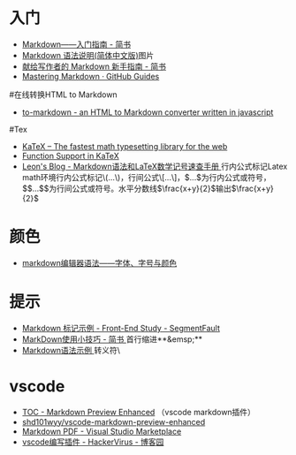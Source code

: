 # 入门

- [Markdown——入门指南 - 简书](http://www.jianshu.com/p/1e402922ee32/)
- [Markdown 语法说明(简体中文版)](http://wowubuntu.com/markdown/)图片
- [献给写作者的 Markdown 新手指南 - 简书](http://www.jianshu.com/p/q81RER)
- [Mastering Markdown · GitHub Guides](https://guides.github.com/features/mastering-markdown/)

#在线转换HTML to Markdown
- [to-markdown - an HTML to Markdown converter written in javascript ](https://domchristie.github.io/to-markdown/)

#Tex

- [KaTeX – The fastest math typesetting library for the web ](https://khan.github.io/KaTeX/)
- [Function Support in KaTeX ](https://khan.github.io/KaTeX/function-support.html)
- [Leon's Blog - Markdown语法和LaTeX数学记号速查手册 ](http://leonfocus.github.io/markdown-and-latex-equation-handbook/)行内公式标记Latex math环境行内公式标记\\(...\\)，行间公式\\[...\\]，\$...\$为行内公式或符号，\$\$...\$\$为行间公式或符号。水平分数线\$\\frac{x+y}{2}\$输出$\frac{x+y}{2}$

# 颜色

- [markdown编辑器语法——字体、字号与颜色](http://mbzx.github.io/2015/09/21/md-light/)

# 提示

- [Markdown 标记示例 - Front-End Study - SegmentFault](https://segmentfault.com/a/1190000003930804)
- [MarkDown使用小技巧 - 简书 ](http://www.jianshu.com/p/9d94660a96f1)首行缩进**\&emsp;**
- [Markdown语法示例 ](http://equation85.github.io/blog/markdown-examples/)转义符\\



# vscode

- [TOC - Markdown Preview Enhanced](https://shd101wyy.github.io/markdown-preview-enhanced/#/toc) （vscode markdown插件）
- [shd101wyy/vscode-markdown-preview-enhanced](https://github.com/shd101wyy/vscode-markdown-preview-enhanced)
- [Markdown PDF - Visual Studio Marketplace](https://marketplace.visualstudio.com/items?itemName=yzane.markdown-pdf)
- [vscode编写插件 - HackerVirus - 博客园](http://www.cnblogs.com/Leo_wl/p/5507589.html)